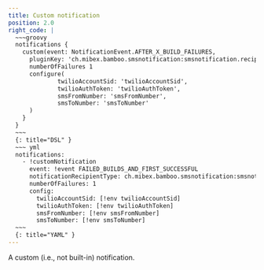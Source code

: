 ```yaml
---
title: Custom notification
position: 2.0
right_code: |
  ~~~groovy
  notifications {
    custom(event: NotificationEvent.AFTER_X_BUILD_FAILURES,
      pluginKey: 'ch.mibex.bamboo.smsnotification:smsnotification.recipient') {
      numberOfFailures 1
      configure(
              twilioAccountSid: 'twilioAccountSid',
              twilioAuthToken: 'twilioAuthToken',
              smsFromNumber: 'smsFromNumber',
              smsToNumber: 'smsToNumber'
      )
    }
  }
  ~~~
  {: title="DSL" }
  ~~~ yml
  notifications:
    - !customNotification
      event: !event FAILED_BUILDS_AND_FIRST_SUCCESSFUL
      notificationRecipientType: ch.mibex.bamboo.smsnotification:smsnotification.recipient
      numberOfFailures: 1
      config:
        twilioAccountSid: [!env twilioAccountSid]
        twilioAuthToken: [!env twilioAuthToken]
        smsFromNumber: [!env smsFromNumber]
        smsToNumber: [!env smsToNumber]
  ~~~
  {: title="YAML" }
---
```

A custom (i.e., not built-in) notification.
